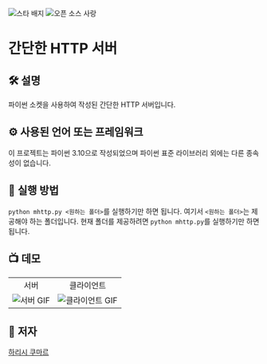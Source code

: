<!--이 부분을 삭제하지 마십시오-->
![스타 배지](https://img.shields.io/static/v1?label=%F0%9F%8C%9F&message=If%20Useful&style=style=flat&color=BC4E99)
![오픈 소스 사랑](https://badges.frapsoft.com/os/v1/open-source.svg?v=103)

# 간단한 HTTP 서버

## 🛠️ 설명
파이썬 소켓을 사용하여 작성된 간단한 HTTP 서버입니다.

## ⚙️ 사용된 언어 또는 프레임워크
이 프로젝트는 파이썬 3.10으로 작성되었으며 파이썬 표준 라이브러리 외에는 다른 종속성이 없습니다.

## 🌟 실행 방법
`python mhttp.py <원하는 폴더>`를 실행하기만 하면 됩니다. 여기서 `<원하는 폴더>`는 제공해야 하는 폴더입니다. 현재 폴더를 제공하려면 `python mhttp.py`를 실행하기만 하면 됩니다.

## 📺 데모
<table>
  <tr>
    <td align="center">서버</td>
    <td align="center">클라이언트</td>
  </tr>
  <tr>
    <td><img src="https://github.com/harishtpj/python-mini-project/blob/main/IMG/mhttp_server.gif" alt="서버 GIF"></td>
    <td><img src="https://github.com/harishtpj/python-mini-project/blob/main/IMG/mhttp_client.gif" alt="클라이언트 GIF"></td>
  </tr>
</table>

## 🤖 저자
[하리시 쿠마르](https://github.com/harishtpj)
